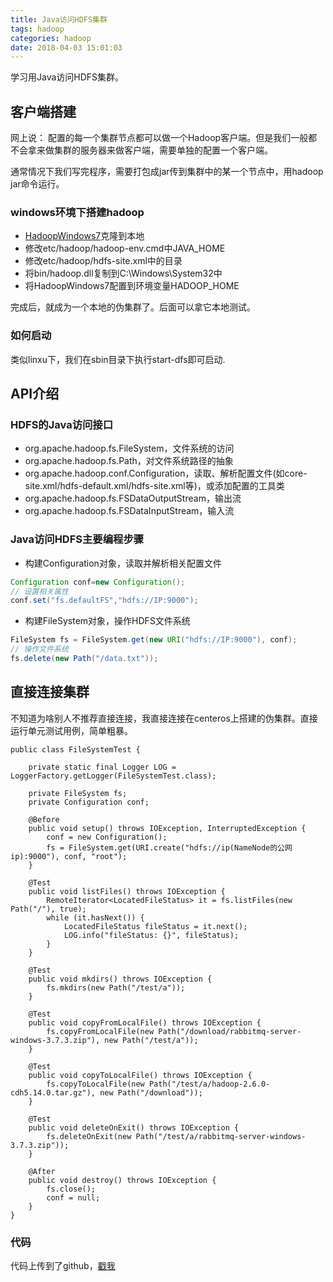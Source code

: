 ```yaml
---
title: Java访问HDFS集群
tags: hadoop
categories: hadoop
date: 2018-04-03 15:01:03
---
```

学习用Java访问HDFS集群。
<!-- more -->

## 客户端搭建

网上说： 配置的每一个集群节点都可以做一个Hadoop客户端。但是我们一般都不会拿来做集群的服务器来做客户端，需要单独的配置一个客户端。

通常情况下我们写完程序，需要打包成jar传到集群中的某一个节点中，用hadoop jar命令运行。

### windows环境下搭建hadoop

* [HadoopWindows7](https://github.com/Fespinola1/HadoopWindows7)克隆到本地
* 修改etc/hadoop/hadoop-env.cmd中JAVA_HOME
* 修改etc/hadoop/hdfs-site.xml中的目录
* 将bin/hadoop.dll复制到C:\Windows\System32中
* 将HadoopWindows7配置到环境变量HADOOP_HOME

完成后，就成为一个本地的伪集群了。后面可以拿它本地测试。

### 如何启动

类似linxu下，我们在sbin目录下执行start-dfs即可启动.

## API介绍

### HDFS的Java访问接口

* org.apache.hadoop.fs.FileSystem，文件系统的访问
* org.apache.hadoop.fs.Path，对文件系统路径的抽象
* org.apache.hadoop.conf.Configuration，读取、解析配置文件(如core-site.xml/hdfs-default.xml/hdfs-site.xml等)，或添加配置的工具类
* org.apache.hadoop.fs.FSDataOutputStream，输出流
* org.apache.hadoop.fs.FSDataInputStream，输入流

### Java访问HDFS主要编程步骤

* 构建Configuration对象，读取并解析相关配置文件
```java
Configuration conf=new Configuration();
// 设置相关属性
conf.set("fs.defaultFS","hdfs://IP:9000");
```

* 构建FileSystem对象，操作HDFS文件系统
```java
FileSystem fs = FileSystem.get(new URI("hdfs://IP:9000"), conf);
// 操作文件系统
fs.delete(new Path("/data.txt"));
```

## 直接连接集群

不知道为啥别人不推荐直接连接，我直接连接在centeros上搭建的伪集群。直接运行单元测试用例，简单粗暴。

```
public class FileSystemTest {

    private static final Logger LOG = LoggerFactory.getLogger(FileSystemTest.class);

    private FileSystem fs;
    private Configuration conf;

    @Before
    public void setup() throws IOException, InterruptedException {
        conf = new Configuration();
        fs = FileSystem.get(URI.create("hdfs://ip(NameNode的公网ip):9000"), conf, "root");
    }

    @Test
    public void listFiles() throws IOException {
        RemoteIterator<LocatedFileStatus> it = fs.listFiles(new Path("/"), true);
        while (it.hasNext()) {
            LocatedFileStatus fileStatus = it.next();
            LOG.info("fileStatus: {}", fileStatus);
        }
    }

    @Test
    public void mkdirs() throws IOException {
        fs.mkdirs(new Path("/test/a"));
    }

    @Test
    public void copyFromLocalFile() throws IOException {
        fs.copyFromLocalFile(new Path("/download/rabbitmq-server-windows-3.7.3.zip"), new Path("/test/a"));
    }

    @Test
    public void copyToLocalFile() throws IOException {
        fs.copyToLocalFile(new Path("/test/a/hadoop-2.6.0-cdh5.14.0.tar.gz"), new Path("/download"));
    }

    @Test
    public void deleteOnExit() throws IOException {
        fs.deleteOnExit(new Path("/test/a/rabbitmq-server-windows-3.7.3.zip"));
    }

    @After
    public void destroy() throws IOException {
        fs.close();
        conf = null;
    }
}
```

### 代码

代码上传到了github，[戳我](https://github.com/xuanbo/hadoop-examples/tree/master/hdfs-example)